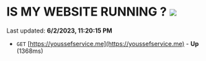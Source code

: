 # IS MY WEBSITE RUNNING ? [![](https://img.shields.io/static/v1?label=Sponsor&message=%E2%9D%A4&logo=GitHub&color=%23fe8e86)](https://github.com/sponsors/<username>)

Last updated: **6/2/2023, 11:20:15 PM**

- `GET` [https://youssefservice.me](https://youssefservice.me) - **Up** (1368ms)
